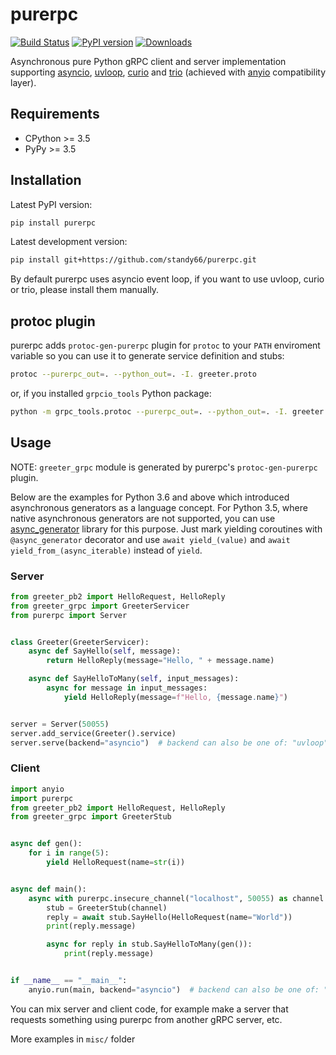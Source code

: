 # purerpc

[![Build Status](https://img.shields.io/github/workflow/status/python-trio/purerpc/CI)](https://github.com/python-trio/purerpc/actions/workflows/ci.yml)
[![PyPI version](https://img.shields.io/pypi/v/purerpc.svg?style=flat)](https://pypi.org/project/purerpc/)
[![Downloads](https://pepy.tech/badge/purerpc/month)](https://pepy.tech/project/purerpc)

Asynchronous pure Python gRPC client and server implementation supporting
[asyncio](https://docs.python.org/3/library/asyncio.html),
[uvloop](https://github.com/MagicStack/uvloop),
[curio](https://github.com/dabeaz/curio) and
[trio](https://github.com/python-trio/trio) (achieved with [anyio](https://github.com/agronholm/anyio) compatibility layer).

## Requirements

* CPython >= 3.5
* PyPy >= 3.5

## Installation

Latest PyPI version:

```bash
pip install purerpc
```

Latest development version:

```bash
pip install git+https://github.com/standy66/purerpc.git
```

By default purerpc uses asyncio event loop, if you want to use uvloop, curio or trio, please install them manually.

## protoc plugin

purerpc adds `protoc-gen-purerpc` plugin for `protoc` to your `PATH` enviroment variable
so you can use it to generate service definition and stubs: 

```bash
protoc --purerpc_out=. --python_out=. -I. greeter.proto
```

or, if you installed `grpcio_tools` Python package:

```bash
python -m grpc_tools.protoc --purerpc_out=. --python_out=. -I. greeter.proto
```

## Usage

NOTE: `greeter_grpc` module is generated by purerpc's `protoc-gen-purerpc` plugin.

Below are the examples for Python 3.6 and above which introduced asynchronous generators as a language concept.
For Python 3.5, where native asynchronous generators are not supported, you can use [async_generator](https://github.com/python-trio/async_generator) library for this purpose.
Just mark yielding coroutines with `@async_generator` decorator and use `await yield_(value)` and `await yield_from_(async_iterable)` instead of `yield`.

### Server

```python
from greeter_pb2 import HelloRequest, HelloReply
from greeter_grpc import GreeterServicer
from purerpc import Server


class Greeter(GreeterServicer):
    async def SayHello(self, message):
        return HelloReply(message="Hello, " + message.name)

    async def SayHelloToMany(self, input_messages):
        async for message in input_messages:
            yield HelloReply(message=f"Hello, {message.name}")


server = Server(50055)
server.add_service(Greeter().service)
server.serve(backend="asyncio")  # backend can also be one of: "uvloop", "curio", "trio"
```

### Client

```python
import anyio
import purerpc
from greeter_pb2 import HelloRequest, HelloReply
from greeter_grpc import GreeterStub


async def gen():
    for i in range(5):
        yield HelloRequest(name=str(i))


async def main():
    async with purerpc.insecure_channel("localhost", 50055) as channel:
        stub = GreeterStub(channel)
        reply = await stub.SayHello(HelloRequest(name="World"))
        print(reply.message)

        async for reply in stub.SayHelloToMany(gen()):
            print(reply.message)


if __name__ == "__main__":
    anyio.run(main, backend="asyncio")  # backend can also be one of: "uvloop", "curio", "trio"
```

You can mix server and client code, for example make a server that requests something using purerpc from another gRPC server, etc.

More examples in `misc/` folder
